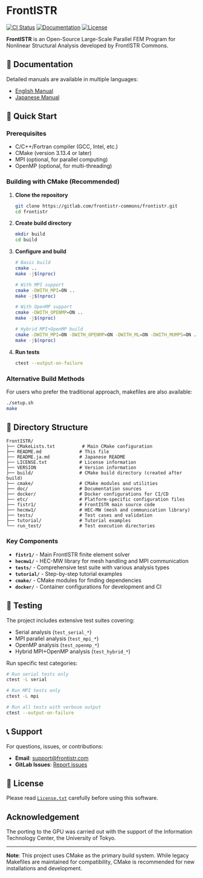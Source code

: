 # FrontISTR

[![CI Status](https://gitlab.com/frontistr-commons/frontistr/badges/master/pipeline.svg)](https://gitlab.com/frontistr-commons/frontistr/-/pipelines)
[![Documentation](https://img.shields.io/badge/docs-latest-blue)](https://manual.frontistr.com/en/)
[![License](https://img.shields.io/badge/license-MIT-green)](License.txt)

**FrontISTR** is an Open-Source Large-Scale Parallel FEM Program for Nonlinear Structural Analysis developed by FrontISTR Commons.

## 📖 Documentation

Detailed manuals are available in multiple languages:
- [English Manual](https://manual.frontistr.com/en/)
- [Japanese Manual](https://manual.frontistr.com/ja/)

## 🚀 Quick Start

### Prerequisites

- C/C++/Fortran compiler (GCC, Intel, etc.)
- CMake (version 3.13.4 or later)
- MPI (optional, for parallel computing)
- OpenMP (optional, for multi-threading)

### Building with CMake (Recommended)

1. **Clone the repository**
   ```bash
   git clone https://gitlab.com/frontistr-commons/frontistr.git
   cd frontistr
   ```

2. **Create build directory**
   ```bash
   mkdir build
   cd build
   ```

3. **Configure and build**
   ```bash
   # Basic build
   cmake ..
   make -j$(nproc)
   
   # With MPI support
   cmake -DWITH_MPI=ON ..
   make -j$(nproc)
   
   # With OpenMP support
   cmake -DWITH_OPENMP=ON ..
   make -j$(nproc)
   
   # Hybrid MPI+OpenMP build
   cmake -DWITH_MPI=ON -DWITH_OPENMP=ON -DWITH_ML=ON -DWITH_MUMPS=ON ..
   make -j$(nproc)
   ```

4. **Run tests**
   ```bash
   ctest --output-on-failure
   ```

### Alternative Build Methods

For users who prefer the traditional approach, makefiles are also available:
```bash
./setup.sh
make
```

## 📁 Directory Structure

```
FrontISTR/
├── CMakeLists.txt          # Main CMake configuration
├── README.md              # This file
├── README.ja.md           # Japanese README
├── LICENSE.txt            # License information
├── VERSION                # Version information
├── build/                 # CMake build directory (created after build)
├── cmake/                 # CMake modules and utilities
├── doc/                   # Documentation sources
├── docker/                # Docker configurations for CI/CD
├── etc/                   # Platform-specific configuration files
├── fistr1/                # FrontISTR main source code
├── hecmw1/                # HEC-MW (mesh and communication library)
├── tests/                 # Test cases and validation
├── tutorial/              # Tutorial examples
└── run_test/              # Test execution directories
```

### Key Components

- **`fistr1/`** - Main FrontISTR finite element solver
- **`hecmw1/`** - HEC-MW library for mesh handling and MPI communication
- **`tests/`** - Comprehensive test suite with various analysis types
- **`tutorial/`** - Step-by-step tutorial examples
- **`cmake/`** - CMake modules for finding dependencies
- **`docker/`** - Container configurations for development and CI

## 🧪 Testing

The project includes extensive test suites covering:
- Serial analysis (`test_serial_*`)
- MPI parallel analysis (`test_mpi_*`)
- OpenMP analysis (`test_openmp_*`)
- Hybrid MPI+OpenMP analysis (`test_hybrid_*`)

Run specific test categories:
```bash
# Run serial tests only
ctest -L serial

# Run MPI tests only
ctest -L mpi

# Run all tests with verbose output
ctest --output-on-failure
```

## 📞 Support

For questions, issues, or contributions:
- **Email**: support@frontistr.com
- **GitLab Issues**: [Report issues](https://gitlab.com/frontistr-commons/frontistr/-/issues)

## 📄 License

Please read [`License.txt`](License.txt) carefully before using this software.

## Acknowledgement

The porting to the GPU was carried out with the support of the Information Technology Center, the University of Tokyo.

---

**Note**: This project uses CMake as the primary build system. While legacy Makefiles are maintained for compatibility, CMake is recommended for new installations and development.
